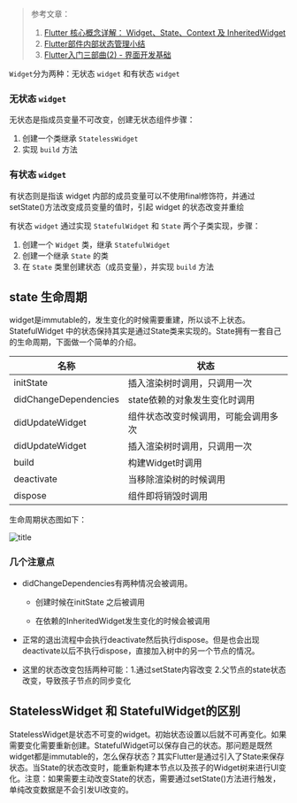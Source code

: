 > 参考文章：
> 1. [Flutter 核心概念详解： Widget、State、Context 及 InheritedWidget](https://juejin.im/post/5c768ad2f265da2dce1f535c#heading-16)
> 2. [Flutter部件内部状态管理小结](https://juejin.im/post/5cff0e3d6fb9a07eab6876a8#heading-5)
> 3. [Flutter入门三部曲(2) - 界面开发基础](https://cloud.tencent.com/developer/article/1188468)

`Widget`分为两种：无状态 `widget` 和有状态 `widget`

### 无状态 `widget`
无状态是指成员变量不可改变，创建无状态组件步骤：
1. 创建一个类继承 `StatelessWidget`
2. 实现 `build` 方法

### 有状态 `widget`
有状态则是指该 widget 内部的成员变量可以不使用final修饰符，并通过setState()方法改变成员变量的值时，引起 widget 的状态改变并重绘

有状态 `widget` 通过实现 `StatefulWidget` 和 `State` 两个子类实现，步骤：
1. 创建一个 `Widget` 类，继承 `StatefulWidget`
2. 创建一个继承 `State` 的类
3. 在 `State` 类里创建状态（成员变量），并实现 `build` 方法


## state 生命周期

widget是immutable的，发生变化的时候需要重建，所以谈不上状态。StatefulWidget 中的状态保持其实是通过State类来实现的。State拥有一套自己的生命周期，下面做一个简单的介绍。

|名称|状态|
|-|-|
|initState|插入渲染树时调用，只调用一次|
|didChangeDependencies|state依赖的对象发生变化时调用|
|didUpdateWidget|组件状态改变时候调用，可能会调用多次|
|didUpdateWidget|插入渲染树时调用，只调用一次|
|build|构建Widget时调用|
|deactivate|当移除渲染树的时候调用|
|dispose|组件即将销毁时调用|

生命周期状态图如下：

![title](https://i.loli.net/2019/06/13/5d0211b1309df29039.png)

### 几个注意点

- didChangeDependencies有两种情况会被调用。

  - 创建时候在initState 之后被调用

  - 在依赖的InheritedWidget发生变化的时候会被调用

- 正常的退出流程中会执行deactivate然后执行dispose。但是也会出现deactivate以后不执行dispose，直接加入树中的另一个节点的情况。

- 这里的状态改变包括两种可能：1.通过setState内容改变 2.父节点的state状态改变，导致孩子节点的同步变化

## StatelessWidget 和 StatefulWidget的区别

StatelessWidget是状态不可变的widget。初始状态设置以后就不可再变化。如果需要变化需要重新创建。StatefulWidget可以保存自己的状态。那问题是既然widget都是immutable的，怎么保存状态？其实Flutter是通过引入了State来保存状态。当State的状态改变时，能重新构建本节点以及孩子的Widget树来进行UI变化。注意：如果需要主动改变State的状态，需要通过setState()方法进行触发，单纯改变数据是不会引发UI改变的。